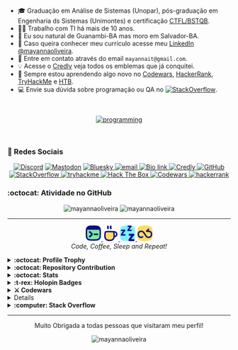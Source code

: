 - 🎓 Graduação em Análise de Sistemas (Unopar), pós-graduação em Engenharia ds Sistemas (Unimontes) e certificação [CTFL/BSTQB](https://bcr.bstqb.org.br/cert?field_certificado_numero_value=&field_certificado_nome_value=Mayanna+Silva+Oliveira).
- 🧑‍💻 Trabalho com TI há mais de 10 anos.
- 📍 Eu sou natural de Guanambi-BA mas moro em Salvador-BA.
- 📎 Caso queira conhecer meu currículo acesse meu [LinkedIn @mayannaoliveira](https://www.linkedin.com/in/mayannaoliveira/).
- 📧 Entre em contato através do email `mayannait@gmail.com`.
- 💡 Acesse o [Credly](https://www.credly.com/users/mayannaoliveira/badges) veja todos os emblemas que já conquitei.
- 📓 Sempre estou aprendendo algo novo no [Codewars](https://www.codewars.com/users/mayannaoliveira), [HackerRank](https://www.hackerrank.com/profile/mayannait), [TryHackMe](https://tryhackme.com/p/mayannait) e [HTB](https://www.hackthebox.com/).
- 💻 Envie sua dúvida sobre programação ou QA no [![StackOverflow](https://img.shields.io/badge/Stack%20Overflow-F58025.svg?style=flat&logo=Stack-Overflow&logoColor=white)](https://stackoverflow.com/users/16884312/mayanna).
</br>

<!-- Skills em Programação -->
<p align="center">
  <a href="">
    <img alt="programming" src="https://skillicons.dev/icons?i=python,django,go,ruby,r,matlab,html,css,javascript,mongodb,postgres,mysql,cassandra,selenium,cypress,postman,linux,ubuntu,kali,bash,vscodium,npm,yarn,git&perline=8"/>
  </a>
</p>
</br>

### 🤝 Redes Sociais

<p align="center">
    <!-- Discord  -->
    <a href="https://discordapp.com/users/728043170226503721">
    <img alt="Discord" src="https://img.shields.io/badge/Discord-%235865F2.svg?style=flat&logo=discord&logoColor=white"/>
    </a>
    <!-- Mastodon -->
    ​ <a href="https://mastodon.social/@mayannaoliveira">
    <img alt="Mastodon" src="https://img.shields.io/badge/Mastodon-6364FF.svg?style=flat&logo=Mastodon&logoColor=white"/>
    </a> 
    <!-- Bluesky -->
    ​ <a href="https://bsky.app/profile/mayannaoliveira.bsky.social">
    <img alt="Bluesky" src="https://img.shields.io/badge/Bluesky-0285FF.svg?style=flat&logo=Bluesky&logoColor=white"/>
    </a>
    <!-- Email -->
     <a href=mailto:mayannait@gmail.com>
    <img alt="email" src="https://img.shields.io/badge/Gmail-EA4335.svg?style=flat&logo=Gmail&logoColor=white"/>
    </a>
    <!-- Bio link-->
     <a href="https://bio.link/mayanna">
    <img alt="Bio link" src="https://img.shields.io/badge/Bio%20Link-000000.svg?style=flat&logo=Bio-Link&logoColor=white"/>
    </a>
    <!-- Credly -->
     <a href="https://www.credly.com/users/mayannaoliveira/">
    <img alt="Credly" src="https://img.shields.io/badge/Credly-FF6B00.svg?style=flat&logo=Credly&logoColor=white"/>
    </a>
    <!-- GitHub -->
     <a href="https://github.com/mayannaoliveira">
    <img alt="GitHub" src="https://img.shields.io/badge/GitHub-181717.svg?style=flat&logo=GitHub&logoColor=white"/>
    </a>
    <!-- stackoverflow -->
     <a href="https://stackoverflow.com/users/16884312/mayanna">
    <img alt="StackOverflow" src="https://img.shields.io/badge/Stack%20Overflow-F58025.svg?style=flat&logo=Stack-Overflow&logoColor=white"/>
    </a>
    <a href="https://tryhackme.com/p/mayannait">
    <img src="https://img.shields.io/badge/TryHackMe-212C42?style=flat&logo=tryhackme&logoColor=white&link=https://tryhackme.com/p/mayannait" alt="tryhackme" />
    </a> 
    <a href="https://academy.hackthebox.com/">
    <img src="https://img.shields.io/badge/Hack%20The%20Box-9FEF00?style=flat&logo=HackTheBox&logoColor=white&link=https://academy.hackthebox.com/" alt="Hack The Box"/>
    </a>
    <a href="https://www.codewars.com/users/mayannaoliveira">
    <img src="https://img.shields.io/badge/Codewars-B1361E?style=flat&logo=codewars&logoColor=white&link=https://www.codewars.com/users/mayannaoliveira" alt="Codewars"/>
    </a>
     <a href="https://www.hackerrank.com/profile/mayannait">
    <img alt="hackerrank" src="https://img.shields.io/badge/-Hackerrank-00EA64?style=flat&logo=HackerRank&logoColor=white"/>
    </a>
</p>

### :octocat: Atividade no GitHub

<!-- awesome github stats -->
<div class="row" align="center">
  <div class="column">
    <img src="https://awesome-github-stats.azurewebsites.net/user-stats/mayannaoliveira?cardType=github&theme=dark&preferLogin=false" alt="mayannaoliveira" style="width:49%">
    <img src="https://github-readme-stats.vercel.app/api/top-langs?username=mayannaoliveira&show_icons=true&theme=dark&locale=en&layout=compact" alt="mayannaoliveira" style="width:40%">
  </div>
</div>

---

<!-- https://www.streamlinehq.com/icons/flex-pop -->
<p align="center">
  ​<a href="https://www.streamlinehq.com/icons/flex-pop">
    <img alt="code.png" src="./asserts/code.png" style="width:36px"/>
    <img alt="coffee.png" src="./asserts/coffee.png" style="width:35px"/>  
    <img alt="sleep.png" src="./asserts/sleep.png" style="width:35px"/>  
    <img alt="repeat.png" src="./asserts/repeat.png" style="width:35px"/>
  </a>
  </br> 
  <i>Code, Coffee, Sleep and Repeat!</i>
  </p>

<!--START_SECTION:activity-->
<!--END_SECTION:activity-->
 
<details close>
  <summary> <b> :octocat: Profile Trophy </b> </summary>
</br>
<div align="center">
  <img src="https://github-profile-trophy.vercel.app/?username=mayannaoliveira&theme=onedark" alt="github-profile-trophy"  />
</div>
</details>

  <details close>
  <summary> <b> :octocat: Repository Contribution</b> </summary>
</br>
  ​<a href="https://github-contributor-stats.vercel.app/api?username=mayannaoliveira">
    <img alt=" Repository Contribution Stats Card" src="https://github-contributor-stats.vercel.app/api?username=mayannaoliveira&hide=B&theme=onedark" style="width:45%"/>
    <img src="https://github-readme-activity-graph.vercel.app/graph?username=mayannaoliveira&theme=merko" alt="github-readme-activity-graph" style="width:40%"/>
  </a>
</details>

 <details close>
  <summary> <b> :octocat: Stats </b> </summary>
</br>
    <img alt="contribuicoes" src="https://stats.dooboo.io/api/github-stats?login=mayannaoliveira" style="width:50%"/>
</details>

<!-- holopin -->
<details close>
  <summary> <b> :t-rex: Holopin Badges </b> </summary>
</br>
 
  ​<a href="https://holopin.io/@mayannaoliveira">
    <img alt="holopin" src="https://holopin.me/mayannaoliveira" />
  </a>
</details>

<!-- thm e cw -->
<details close>
  <summary> <b> ⚔️ Codewars </b> </summary>
</br>
<p align="center">
  ​<a href="https://www.codewars.com/users/mayannaoliveira">
    <img alt="codewar" src="https://github.r2v.ch/codewars?user=mayannaoliveira&top_languages=true"/>
</p>
</details>
 
 <!-- discord -->
 <details close>
  <summary> <b> 🗨️ Discord </b> </summary>
</br>
<p align="center">
  ​<a href="https://discord-readme-card.ezzud.fr/?userid=728043170226503721">
    <img alt=" " src="https://discord-readme-card.ezzud.fr/?userid=728043170226503721" style="width:300px"/>
  </a>
</p>
</details>

<details close>
<summary> <b> :computer: Stack Overflow </b> </summary>
</br>
<div align="center">
<a href="https://stackoverflow.com/users/16884312/mayanna">
<img src="https://stackoverflow.com/users/flair/16884312.png?theme=dark" width="208" height="58" alt="Mayanna at Stack Overflow" title="Mayanna at Stack Overflow"></a>
</div>
</details>

---

<p align="center"> Muito Obrigada a todas pessoas que visitaram meu perfil! 
</br>

<p align="center"> <img src="https://komarev.com/ghpvc/?username=mayannaoliveira&label=Profile%20views&color=lightgrey&style=flat" alt="mayannaoliveira" /> </p>







 
